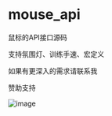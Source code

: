 # mouse_api
鼠标的API接口源码

支持氛围灯、训练手速、宏定义

如果有更深入的需求请联系我

赞助支持

![image](https://github.com/jj163494/mouse_api/assets/26592518/05f733e0-bed7-4f0c-bbb8-9212f2942831)

